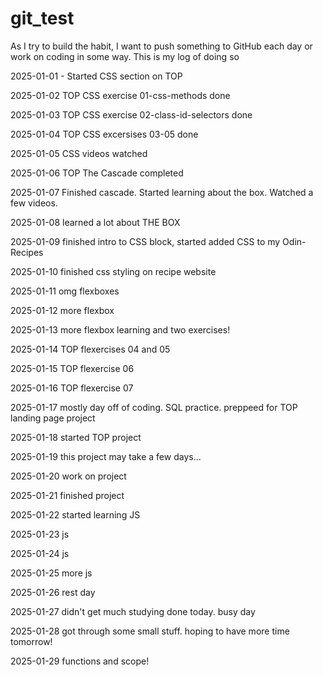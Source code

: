 # git_test

As I try to build the habit, I want to push something to GitHub each day or work on coding in some way. This is my log of doing so

2025-01-01 - Started CSS section on TOP

2025-01-02 TOP CSS exercise 01-css-methods done

2025-01-03 TOP CSS exercise 02-class-id-selectors done

2025-01-04 TOP CSS excersises 03-05 done

2025-01-05 CSS videos watched

2025-01-06 TOP The Cascade completed

2025-01-07 Finished cascade. Started learning about the box. Watched a few videos.

2025-01-08 learned a lot about THE BOX

2025-01-09 finished intro to CSS block, started added CSS to my Odin-Recipes

2025-01-10 finished css styling on recipe website

2025-01-11 omg flexboxes

2025-01-12 more flexbox

2025-01-13 more flexbox learning and two exercises!

2025-01-14 TOP flexercises 04 and 05

2025-01-15 TOP flexercise 06

2025-01-16 TOP flexercise 07

2025-01-17 mostly day off of coding. SQL practice. preppeed for TOP landing page project

2025-01-18 started TOP project

2025-01-19 this project may take a few days...

2025-01-20 work on project

2025-01-21 finished project

2025-01-22 started learning JS

2025-01-23 js

2025-01-24 js

2025-01-25 more js

2025-01-26 rest day

2025-01-27 didn't get much studying done today. busy day

2025-01-28 got through some small stuff. hoping to have more time tomorrow!

2025-01-29 functions and scope! 